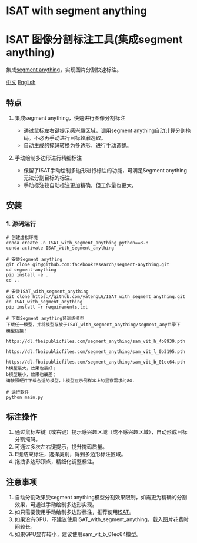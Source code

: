 # ISAT with segment anything
# ISAT 图像分割标注工具(集成segment anything)

集成[segment anything](https://github.com/facebookresearch/segment-anything)，实现图片分割快速标注。

[中文](README.md)         [English](README-en.md)
## 特点
1. 集成segment anything，快速进行图像分割标注

   - 通过鼠标左右键提示感兴趣区域，调用segment anything自动计算分割掩码。不必再手动进行目标轮廓选取。
   - 自动生成的掩码转换为多边形，进行手动调整。

2. 手动绘制多边形进行精细标注

   - 保留了ISAT手动绘制多边形进行标注的功能，可满足Segment anything无法分割目标的标注。
   - 手动标注较自动标注更加精确，但工作量也更大。
   
## 安装
### 1. 源码运行
```shell
# 创建虚拟环境
conda create -n ISAT_with_segment_anything python==3.8
conda activate ISAT_with_segment_anything
```

```shell
# 安装Segment anything
git clone git@github.com:facebookresearch/segment-anything.git
cd segment-anything
pip install -e .
cd ..
```

```shell
# 安装ISAT_with_segment_anything
git clone https://github.com/yatengLG/ISAT_with_segment_anything.git
cd ISAT_with_segment_anything
pip install -r requirements.txt
```

```text
# 下载Segment anything预训练模型
下载任一模型，并将模型存放于ISAT_with_segment_anything/segment_any目录下
模型链接：
   https://dl.fbaipublicfiles.com/segment_anything/sam_vit_h_4b8939.pth
   https://dl.fbaipublicfiles.com/segment_anything/sam_vit_l_0b3195.pth
   https://dl.fbaipublicfiles.com/segment_anything/sam_vit_b_01ec64.pth
h模型最大，效果也最好；
b模型最小，效果也最差；
请按照硬件下载合适的模型，h模型在示例样本上的显存需求约8G.
```

```shell
# 运行软件
python main.py
```


## 标注操作

1. 通过鼠标左键（或右键）提示感兴趣区域（或不感兴趣区域），自动形成目标分割掩码。
2. 可通过多次左右键提示，提升掩码质量。
3. E键结束标注，选择类别，得到多边形标注区域。
4. 拖拽多边形顶点，精细化调整标注。

## 注意事项
1. 自动分割效果受segment anything模型分割效果限制，如需更为精确的分割效果，可通过手动绘制多边形实现。
2. 如只需要使用手动绘制多边形标注，推荐使用[ISAT](https://github.com/yatengLG/ISAT)。
3. 如果没有GPU，不建议使用ISAT_with_segment_anything，载入图片花费时间较长。
4. 如果GPU显存较小，建议使用sam_vit_b_01ec64模型。
